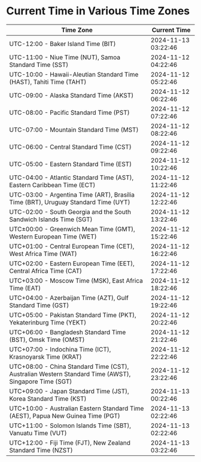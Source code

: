 # Current Time in Various Time Zones

| Time Zone | Current Time |
|-----------|--------------|
| UTC-12:00 - Baker Island Time (BIT) | 2024-11-13 03:22:46 |
| UTC-11:00 - Niue Time (NUT), Samoa Standard Time (SST) | 2024-11-12 04:22:46 |
| UTC-10:00 - Hawaii-Aleutian Standard Time (HAST), Tahiti Time (TAHT) | 2024-11-12 05:22:46 |
| UTC-09:00 - Alaska Standard Time (AKST) | 2024-11-12 06:22:46 |
| UTC-08:00 - Pacific Standard Time (PST) | 2024-11-12 07:22:46 |
| UTC-07:00 - Mountain Standard Time (MST) | 2024-11-12 08:22:46 |
| UTC-06:00 - Central Standard Time (CST) | 2024-11-12 09:22:46 |
| UTC-05:00 - Eastern Standard Time (EST) | 2024-11-12 10:22:46 |
| UTC-04:00 - Atlantic Standard Time (AST), Eastern Caribbean Time (ECT) | 2024-11-12 11:22:46 |
| UTC-03:00 - Argentina Time (ART), Brasília Time (BRT), Uruguay Standard Time (UYT) | 2024-11-12 12:22:46 |
| UTC-02:00 - South Georgia and the South Sandwich Islands Time (SGT) | 2024-11-12 13:22:46 |
| UTC±00:00 - Greenwich Mean Time (GMT), Western European Time (WET) | 2024-11-12 15:22:46 |
| UTC+01:00 - Central European Time (CET), West Africa Time (WAT) | 2024-11-12 16:22:46 |
| UTC+02:00 - Eastern European Time (EET), Central Africa Time (CAT) | 2024-11-12 17:22:46 |
| UTC+03:00 - Moscow Time (MSK), East Africa Time (EAT) | 2024-11-12 18:22:46 |
| UTC+04:00 - Azerbaijan Time (AZT), Gulf Standard Time (GST) | 2024-11-12 19:22:46 |
| UTC+05:00 - Pakistan Standard Time (PKT), Yekaterinburg Time (YEKT) | 2024-11-12 20:22:46 |
| UTC+06:00 - Bangladesh Standard Time (BST), Omsk Time (OMST) | 2024-11-12 21:22:46 |
| UTC+07:00 - Indochina Time (ICT), Krasnoyarsk Time (KRAT) | 2024-11-12 22:22:46 |
| UTC+08:00 - China Standard Time (CST), Australian Western Standard Time (AWST), Singapore Time (SGT) | 2024-11-12 23:22:46 |
| UTC+09:00 - Japan Standard Time (JST), Korea Standard Time (KST) | 2024-11-13 00:22:46 |
| UTC+10:00 - Australian Eastern Standard Time (AEST), Papua New Guinea Time (PGT) | 2024-11-13 02:22:46 |
| UTC+11:00 - Solomon Islands Time (SBT), Vanuatu Time (VUT) | 2024-11-13 02:22:46 |
| UTC+12:00 - Fiji Time (FJT), New Zealand Standard Time (NZST) | 2024-11-13 03:22:46 |
